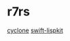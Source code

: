 # r7rs

[cyclone](https://github.com/justinethier/cyclone)
[swift-lispkit](https://github.com/objecthub/swift-lispkit)
